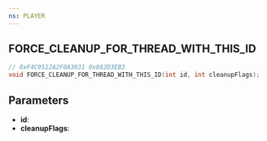 ```yaml
---
ns: PLAYER
---
```

## FORCE_CLEANUP_FOR_THREAD_WITH_THIS_ID

```c
// 0xF4C9512A2F0A3031 0x882D3EB3
void FORCE_CLEANUP_FOR_THREAD_WITH_THIS_ID(int id, int cleanupFlags);
```

## Parameters
* **id**:
* **cleanupFlags**:
